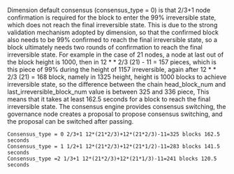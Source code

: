 
Dimension default consensus (consensus_type = 0) is that 2/3+1 node confirmation is required for the block to enter the 99% irreversible state, which does not reach the final irreversible state.
This is due to the strong validation mechanism adopted by dimension, so that the confirmed block also needs to be 99% confirmed to reach the final irreversible state, so a block ultimately needs two rounds of confirmation to reach the final irreversible state.
For example in the case of 21 nodes, a node at last out of the block height is 1000, then in 12 * * 2/3 (21) - 11 = 157 pieces, which is this piece of 99% during the height of 1157 irreversible, again after 12 * * 2/3 (21) = 168 block, namely in 1325 height, height is 1000 blocks to achieve irreversible state, so the difference between the chain head_block_num and last_irreversible_block_num value is between 325 and 336 piece,
This means that it takes at least 162.5 seconds for a block to reach the final irreversible state.
The consensus engine provides consensus switching, the governance node creates a proposal to propose consensus switching, and the proposal can be switched after passing.

```shell
Consensus_type = 0 2/3+1 12*(21*2/3)+12*(21*2/3)-11=325 blocks 162.5 seconds
Consensus_type = 1 1/2+1 12*(21*2/3)+12*(21*1/2)-11=283 blocks 141.5 seconds
Consensus_type =2 1/3+1 12*(21*2/3)+12*(21*1/3)-11=241 blocks 120.5 seconds
```
